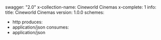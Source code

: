 swagger: "2.0"
x-collection-name: Cineworld Cinemas
x-complete: 1
info:
  title: Cineworld Cinemas
  version: 1.0.0
schemes:
- http
produces:
- application/json
consumes:
- application/json